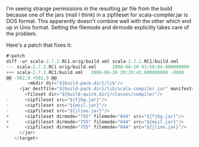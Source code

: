 I'm seeing strange permissions in the resulting jar file from the build because one of the jars (msil I think) in a zipfileset for scala-compiler.jar is DOS format. This apparently doesn't combine well with the other which end up in Unix format. Setting the filemode and dirmode explicitly takes care of the problem.

Here's a patch that fixes it:

```scala
#!patch
diff -ur scala-2.7.2.RC1.orig/build.xml scala-2.7.2.RC1/build.xml
--- scala-2.7.2.RC1.orig/build.xml      2008-08-20 01:56:04.000000000 -0600
+++ scala-2.7.2.RC1/build.xml   2008-08-26 20:29:42.000000000 -0600
@@ -582,9 +582,9 @@
        <mkdir dir="${build-pack.dir}/lib"/>
     <jar destfile="${build-pack.dir}/lib/scala-compiler.jar" manifest="${build-pack.dir}/META-INF/MANIFEST.MF">
       <fileset dir="${build-quick.dir}/classes/compiler"/>
-      <zipfileset src="${fjbg.jar}"/>
-      <zipfileset src="${msil.jar}"/>
-      <zipfileset src="${jline.jar}"/>
+      <zipfileset dirmode="755" filemode="644" src="${fjbg.jar}"/>
+      <zipfileset dirmode="755" filemode="644" src="${msil.jar}"/>
+      <zipfileset dirmode="755" filemode="644" src="${jline.jar}"/>
     </jar>
   </target>
```
